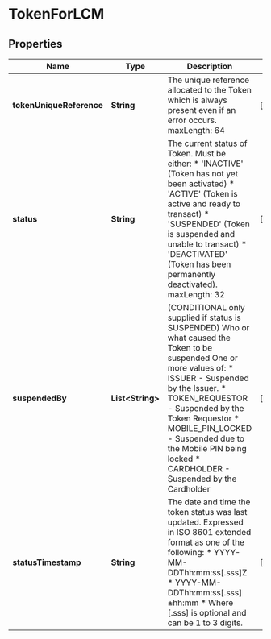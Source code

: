 

# TokenForLCM


## Properties

| Name | Type | Description | Notes |
|------------ | ------------- | ------------- | -------------|
|**tokenUniqueReference** | **String** | The unique reference allocated to the Token which is always present even if an error occurs. maxLength: 64  |  [optional] |
|**status** | **String** | The current status of Token. Must be either:  * &#39;INACTIVE&#39; (Token has not yet been activated)  * &#39;ACTIVE&#39; (Token is active and ready to transact)  * &#39;SUSPENDED&#39; (Token is suspended and unable to transact)  * &#39;DEACTIVATED&#39; (Token has been permanently deactivated). maxLength: 32  |  [optional] |
|**suspendedBy** | **List&lt;String&gt;** | (CONDITIONAL only supplied if status is SUSPENDED) Who or what caused the Token to be suspended One or more values of:    * ISSUER - Suspended by the Issuer.    * TOKEN_REQUESTOR - Suspended by the Token Requestor    * MOBILE_PIN_LOCKED - Suspended due to the Mobile PIN being locked    * CARDHOLDER - Suspended by the Cardholder  |  [optional] |
|**statusTimestamp** | **String** | The date and time the token status was last updated. Expressed in ISO 8601 extended format as one of the following:    * YYYY-MM-DDThh:mm:ss[.sss]Z    * YYYY-MM-DDThh:mm:ss[.sss]±hh:mm    * Where [.sss] is optional and can be 1 to 3 digits.  |  [optional] |



